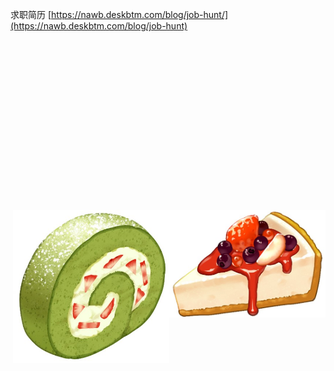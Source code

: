 求职简历 [https://nawb.deskbtm.com/blog/job-hunt/](https://nawb.deskbtm.com/blog/job-hunt)

<br />
<br />
<br />
<br />
<br />
<br />
<br />
<br />
<br />
<br />
<br />
<br />
<br />
<br />
<br />
<br />
<img align="right" width="250px" src="59332540_p0 (4).jpg"/>
<img align="right" width="250px" src="59332540_p0 (6).jpg"/>



